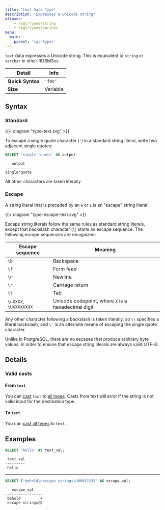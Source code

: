 ```yaml
---
title: "text Data Type"
description: "Expresses a Unicode string"
aliases:
    - /sql/types/string
    - /sql/types/varchar
menu:
  main:
    parent: 'sql-types'
---
```


`text` data expresses a Unicode string. This is equivalent to `string` or
`varchar` in other RDBMSes.

Detail | Info
-------|------
**Quick Syntax** | `'foo'`
**Size** | Variable

## Syntax

### Standard

{{< diagram "type-text.svg" >}}

To escape a single quote character (`'`) in a standard string literal, write
two adjacent single quotes:

```sql
SELECT 'single''quote' AS output
```
```nofmt
   output
------------
single'quote
```

All other characters are taken literally.

### Escape

A string literal that is preceded by an `e` or `E` is an "escape" string
literal:

{{< diagram "type-escape-text.svg" >}}

Escape string literals follow the same rules as standard string literals, except
that backslash character (`\`) starts an escape sequence. The following escape
sequences are recognized:

Escape sequence | Meaning
----------------|--------
`\b`  | Backspace
`\f`  | Form feed
`\n`  | Newline
`\r`  | Carriage return
`\t`  | Tab
`\uXXXX`, `\UXXXXXXXX`  | Unicode codepoint, where `X` is a hexadecimal digit

Any other character following a backslash is taken literally, so `\\` specifies
a literal backslash, and `\'` is an alternate means of escaping the single quote
character.

Unlike in PostgreSQL, there are no escapes that produce arbitrary byte values,
in order to ensure that escape string literals are always valid UTF-8.

## Details

### Valid casts

#### From `text`

You can [cast](../../functions/cast) `text` to [all types](../). Casts from
text will error if the string is not valid input for the destination type.

#### To `text`

You can [cast](../../functions/cast) [all types](../) to `text`.

## Examples

```sql
SELECT 'hello' AS text_val;
```
```nofmt
 text_val
---------
 hello
```

<hr>

```sql
SELECT E'behold\nescape strings\U0001F632' AS escape_val;
```
```nofmt
   escape_val
-----------------
 behold         +
 escape strings😲
```
